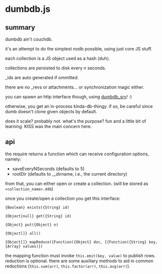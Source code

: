 dumbdb.js
=========



summary
-------

dumbdb ain't couchdb.

it's an attempt to do the simplest nodb possible, using just core JS stuff.

each collection is a JS object used as a hash (duh).

collections are persisted to disk every n seconds.

_ids are auto generated if ommitted.

there are no _revs or attachments... or synchronization magic either.

you can spawn an http interface though, using [dumbdb_srv](https://github.com/JosePedroDias/dumbdb_srv)! :)

otherwise, you get an in-process kinda-db-thingy. if so, be careful since dumb doesn't clone given objects by default.

does it scale? probably not. what's the purpose? fun and a little bit of learning. KISS was the main concern here.



api
---

the require returns a function which can receive configuration options, namely:

  * saveEveryNSeconds  (defaults to 5)
  * rootDir            (defaults to __dirname, i.e., the current directory)

from that, you can either open or create a collection. (will be stored as `<collection_name>.ddb`)

once you create/open a collection you get this interface:

`{Boolean} exists({String} id)`

`{Object|null} get({String} id)`

`{Object} put({Object} o)`

`{Object[]} all()`

`{Object[]} mapReduce({Function({Object} doc, [{Function({String} key, {Array} values)})`

the mapping function must invoke `this.emit(key, value)` to publish rows.
reduction is optional. there are some auxiliary methods to aid in common reductions (`this.sum(arr)`, `this.factor(arr)`, `this.avg(arr)`).
